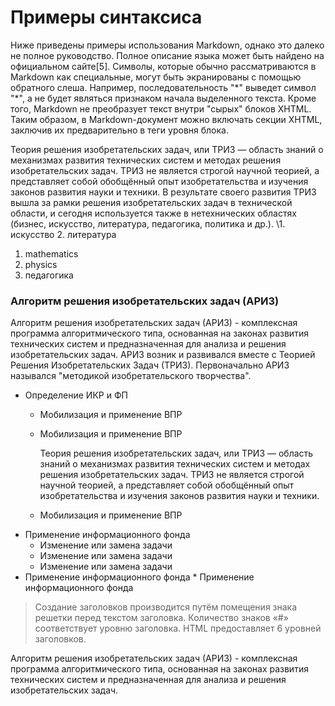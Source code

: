 Примеры синтаксиса
==================

Ниже приведены примеры использования Markdown, однако это далеко не полное
руководство. Полное описание языка может быть найдено на официальном сайте[5].
Символы, которые обычно рассматриваются в Markdown как специальные, могут быть
экранированы с помощью обратного слеша. Например, последовательность "\*"
выведет символ "*", а не будет являться признаком начала выделенного текста.
Кроме того, Markdown не преобразует текст внутри "сырых" блоков XHTML. Таким
образом, в Markdown-документ можно включать секции XHTML, заключив их
предварительно в теги уровня блока.
      
Теория решения изобретательских задач, или ТРИЗ — область знаний о механизмах
развития технических систем и методах решения изобретательских задач. ТРИЗ не
является строгой научной теорией, а представляет собой обобщённый опыт
изобретательства и изучения законов развития науки и техники. В результате
своего развития ТРИЗ вышла за рамки решения изобретательских задач в технической
области, и сегодня используется также в нетехнических областях (бизнес,
искусство, литература, педагогика, политика и др.).
\1. искусство
2. литература
   1. mathematics
   2. physics
3. педагогика


### Алгоритм решения изобретательских задач (АРИЗ)
    
Алгоритм решения изобретательских задач (АРИЗ) - комплексная программа
алгоритмического типа, основанная на законах развития технических систем и
предназначенная для анализа и решения изобретательских задач. АРИЗ возник и
развивался вместе с Теорией Решения Изобретательских Задач (ТРИЗ). Первоначально
АРИЗ назывался "методикой изобретательского творчества". 

* Определение ИКР и ФП
    * Мобилизация и применение ВПР
    * Мобилизация и применение ВПР
      
      Теория решения изобретательских задач, или ТРИЗ — область знаний о
      механизмах развития технических систем и методах решения
      изобретательских задач. ТРИЗ не является строгой научной теорией, а
      представляет собой обобщённый опыт изобретательства и изучения законов
      развития науки и техники.

    * Мобилизация и применение ВПР
* Применение информационного фонда
  * Изменение или замена задачи
  * Изменение или замена задачи
  * Изменение или замена задачи
* Применение информационного фонда
\* Применение информационного фонда

>    Создание заголовков производится путём помещения знака решетки перед текстом
>заголовка. Количество знаков «#» соответствует уровню заголовка. HTML
> предоставляет 6 уровней заголовков.

Алгоритм решения изобретательских задач (АРИЗ) - комплексная программа
алгоритмического типа, основанная на законах развития технических систем и
предназначенная для анализа и решения изобретательских задач.

[1]: http://slashdot.org
[2]: http://slashdot.org  "title here"
[link text itself]: http://slashdot.org
